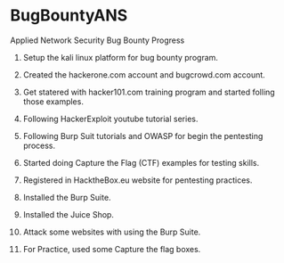 # BugBountyANS
Applied Network Security Bug Bounty  Progress 

01) Setup the kali linux platform for bug bounty program. 

02) Created the hackerone.com account and bugcrowd.com account.

03) Get statered with hacker101.com training program and started folling those examples.

04) Following HackerExploit youtube tutorial series.

05) Following Burp Suit tutorials and OWASP for begin the pentesting process. 

06) Started doing Capture the Flag (CTF) examples for testing skills. 

07) Registered in HacktheBox.eu website for pentesting practices.

08) Installed the Burp Suite.

09) Installed the Juice Shop. 

10) Attack some websites with using the Burp Suite.

11) For Practice, used some Capture the flag boxes. 
